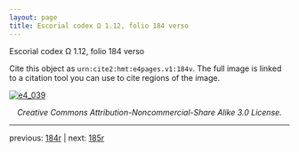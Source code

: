 ```yaml
---
layout: page
title: Escorial codex Ω 1.12, folio 184 verso
---
```


Escorial codex Ω 1.12, folio 184 verso

Cite this object as `urn:cite2:hmt:e4pages.v1:184v`.  The full image is linked to a citation tool you can use to cite regions of the image.

[![e4_039](http://www.homermultitext.org/iipsrv?IIIF=/project/homer/pyramidal/deepzoom/hmt/e4img/2017a/e4_039.tif/full/800,/0/default.jpg)](http://www.homermultitext.org/ict2/?urn=urn:cite2:hmt:e4img.2017a:e4_039) 

<p style="text-align: center; font-style: italic;">Creative Commons Attribution-Noncommercial-Share Alike 3.0 License.</p>

---

previous: [184r](../184r/) | next: [185r](../185r/)